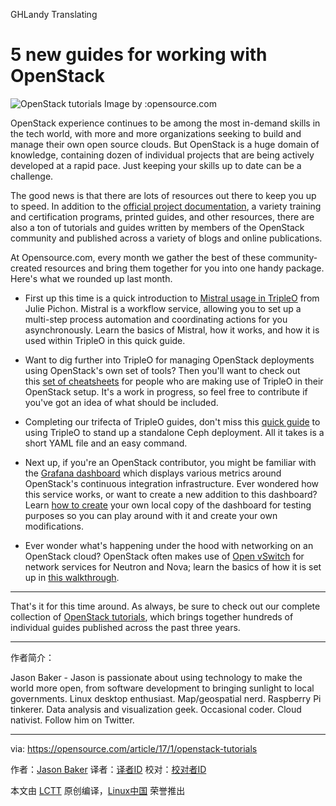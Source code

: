 GHLandy Translating

5 new guides for working with OpenStack
============================================================

 ![OpenStack tutorials](https://opensource.com/sites/default/files/styles/image-full-size/public/images/education/rh_003588_01_rd3os.combacktoschoolserieshe_rh_051x_0.png?itok=Tm2UcSXw "OpenStack tutorials") 
Image by :opensource.com

OpenStack experience continues to be among the most in-demand skills in the tech world, with more and more organizations seeking to build and manage their own open source clouds. But OpenStack is a huge domain of knowledge, containing dozen of individual projects that are being actively developed at a rapid pace. Just keeping your skills up to date can be a challenge.

The good news is that there are lots of resources out there to keep you up to speed. In addition to the [official project documentation][9], a variety training and certification programs, printed guides, and other resources, there are also a ton of tutorials and guides written by members of the OpenStack community and published across a variety of blogs and online publications.

At Opensource.com, every month we gather the best of these community-created resources and bring them together for you into one handy package. Here's what we rounded up last month.

*   First up this time is a quick introduction to [Mistral usage in TripleO][1] from Julie Pichon. Mistral is a workflow service, allowing you to set up a multi-step process automation and coordinating actions for you asynchronously. Learn the basics of Mistral, how it works, and how it is used within TripleO in this quick guide.

*   Want to dig further into TripleO for managing OpenStack deployments using OpenStack's own set of tools? Then you'll want to check out this [set of cheatsheets][2] for people who are making use of TripleO in their OpenStack setup. It's a work in progress, so feel free to contribute if you've got an idea of what should be included.

*   Completing our trifecta of TripleO guides, don't miss this [quick guide][3] to using TripleO to stand up a standalone Ceph deployment. All it takes is a short YAML file and an easy command.

*   Next up, if you're an OpenStack contributor, you might be familiar with the [Grafana dashboard][4] which displays various metrics around OpenStack's continuous integration infrastructure. Ever wondered how this service works, or want to create a new addition to this dashboard? Learn [how to create][5] your own local copy of the dashboard for testing purposes so you can play around with it and create your own modifications.

*   Ever wonder what's happening under the hood with networking on an OpenStack cloud? OpenStack often makes use of [Open vSwitch][6] for network services for Neutron and Nova; learn the basics of how it is set up in [this walkthrough][7].

* * *

That's it for this time around. As always, be sure to check out our complete collection of [OpenStack tutorials][10], which brings together hundreds of individual guides published across the past three years.

--------------------------------------------------------------------------------

作者简介：

Jason Baker - Jason is passionate about using technology to make the world more open, from software development to bringing sunlight to local governments. Linux desktop enthusiast. Map/geospatial nerd. Raspberry Pi tinkerer. Data analysis and visualization geek. Occasional coder. Cloud nativist. Follow him on Twitter.

--------------------------------------------------------------------------------

via: https://opensource.com/article/17/1/openstack-tutorials

作者：[Jason Baker][a]
译者：[译者ID](https://github.com/译者ID)
校对：[校对者ID](https://github.com/校对者ID)

本文由 [LCTT](https://github.com/LCTT/TranslateProject) 原创编译，[Linux中国](https://linux.cn/) 荣誉推出

[a]:https://opensource.com/users/jason-baker
[1]:http://www.jpichon.net/blog/2016/12/quick-introduction-mistral-tripleo/
[2]:http://www.anstack.com/blog/2016/12/16/printing-tripleo-cheat-sheet.html
[3]:http://giuliofidente.com/2016/12/tripleo-to-deploy-ceph-standlone.html
[4]:http://grafana.openstack.org/
[5]:http://blog.cafarelli.fr/2016/12/local-testing-of-openstack-grafana-dashboard-changes/
[6]:http://openvswitch.org/
[7]:http://superuser.openstack.org/articles/openvswitch-openstack-sdn/
[8]:https://opensource.com/article/17/1/openstack-tutorials?rate=q5H-KT2pm4NLExRhlHc0ru2dyjLkTSA45wim_2KtIec
[9]:http://docs.openstack.org/
[10]:https://opensource.com/resources/openstack-tutorials
[11]:https://opensource.com/user/19894/feed
[12]:https://opensource.com/users/jason-baker
